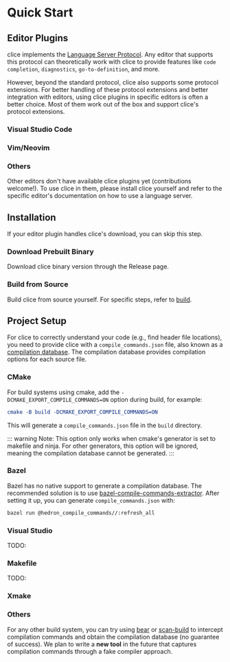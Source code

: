 # Quick Start

## Editor Plugins

clice implements the [Language Server Protocol](https://microsoft.github.io/language-server-protocol). Any editor that supports this protocol can theoretically work with clice to provide features like `code completion`, `diagnostics`, `go-to-definition`, and more.

However, beyond the standard protocol, clice also supports some protocol extensions. For better handling of these protocol extensions and better integration with editors, using clice plugins in specific editors is often a better choice. Most of them work out of the box and support clice's protocol extensions.

### Visual Studio Code

### Vim/Neovim

### Others

Other editors don't have available clice plugins yet (contributions welcome!). To use clice in them, please install clice yourself and refer to the specific editor's documentation on how to use a language server.

## Installation

If your editor plugin handles clice's download, you can skip this step.

### Download Prebuilt Binary

Download clice binary version through the Release page.

### Build from Source

Build clice from source yourself. For specific steps, refer to [build](../dev/build.md).

## Project Setup

For clice to correctly understand your code (e.g., find header file locations), you need to provide clice with a `compile_commands.json` file, also known as a [compilation database](https://clang.llvm.org/docs/JSONCompilationDatabase.html). The compilation database provides compilation options for each source file.

### CMake

For build systems using cmake, add the `-DCMAKE_EXPORT_COMPILE_COMMANDS=ON` option during build, for example:

```cmake
cmake -B build -DCMAKE_EXPORT_COMPILE_COMMANDS=ON
```

This will generate a `compile_commands.json` file in the `build` directory.

::: warning
Note: This option only works when cmake's generator is set to makefile and ninja. For other generators, this option will be ignored, meaning the compilation database cannot be generated.
:::

### Bazel

Bazel has no native support to generate a compilation database. The recommended solution is to use [bazel-compile-commands-extractor](https://github.com/hedronvision/bazel-compile-commands-extractor). After setting it up, you can generate `compile_commands.json` with:

```bash
bazel run @hedron_compile_commands//:refresh_all
```

### Visual Studio

TODO:

### Makefile

TODO:

### Xmake

### Others

For any other build system, you can try using [bear](https://github.com/rizsotto/Bear) or [scan-build](https://github.com/rizsotto/scan-build) to intercept compilation commands and obtain the compilation database (no guarantee of success). We plan to write a **new tool** in the future that captures compilation commands through a fake compiler approach.
